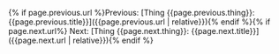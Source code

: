 {% if page.previous.url %}Previous: [Thing {{page.previous.thing}}: {{page.previous.title}}]({{page.previous.url | relative}}){% endif %}{% if page.next.url%} Next: [Thing {{page.next.thing}}: {{page.next.title}}]({{page.next.url | relative}}){% endif %}

